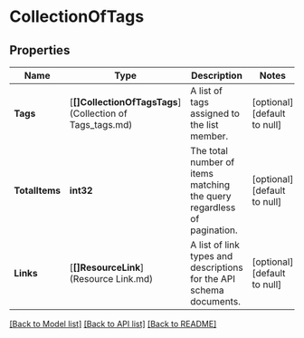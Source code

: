 # CollectionOfTags

## Properties
Name | Type | Description | Notes
------------ | ------------- | ------------- | -------------
**Tags** | [**[]CollectionOfTagsTags**](Collection of Tags_tags.md) | A list of tags assigned to the list member. | [optional] [default to null]
**TotalItems** | **int32** | The total number of items matching the query regardless of pagination. | [optional] [default to null]
**Links** | [**[]ResourceLink**](Resource Link.md) | A list of link types and descriptions for the API schema documents. | [optional] [default to null]

[[Back to Model list]](../README.md#documentation-for-models) [[Back to API list]](../README.md#documentation-for-api-endpoints) [[Back to README]](../README.md)

